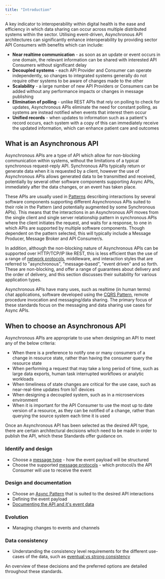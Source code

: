 ```yaml
---
title: "Introduction"
---
```


A key indicator to interoperability within digital health is the ease and efficiency in which data sharing can occur across multiple distributed systems within the sector. Utilising event-driven, Asynchronous API architectures can significantly enhance interoperability by providing sector API Consumers with benefits which can include:

- **Near realtime communication** - as soon as an update or event occurs in one domain, the relevant information can be shared with interested API Consumers without significant delay
- **Decoupled systems** - each API Provider and Consumer can operate independently, so changes to integrated systems generally do not require other systems to be aware of changes made to the other
- **Scalability** - a large number of new API Providers or Consumers can be added without any performance impacts or changes in message publishing
- **Elimination of polling** - unlike REST APIs that rely on polling to check for updates, Asynchronous APIs eliminate the need for constant polling, as systems are instead notified when events that interest them occur
- **Unified records** - when updates to information such as a patient's record occurs, each system with a copy of this can immediately receive the updated information, which can enhance patient care and outcomes

## What is an Asynchronous API

Asynchronous APIs are a type of API which allow for non-blocking communication within systems, without the limitations of a typical synchronous request-reply API. Synchronous APIs typically return or generate data when it is requested by a client, however the use of Asynchronous APIs allows generated data to be transmitted and received, potentially by several other software components supporting Async APIs, immediately after the data changes, or an event has taken place.

These APIs are usually used in [Patterns](./Async%20Patterns/01-Intro.md) describing interactions by several software components supporting different Asynchronous APIs suited to their role in the Pattern (and potentially augmented by some Synchronous APIs). This means that the interactions in an Asynchronous API moves from the single client and single server relationship pattern in synchronous APIs where the client initiates the request, and waits for a response, to one in which APIs are supported by multiple software components. Though dependent on the pattern selected, this will typically include a Message Producer, Message Broker and API Consumer/s.

In addition, although the non-blocking nature of Asynchronous APIs can be supported over HTTP/TCP/IP like REST, this is less efficient than the use of a range of [network protocols](04-Protocols.md), middleware, and interaction styles that are referred to "asynchronous", "message-based", "event driven" and so forth. These are non-blocking, and offer a range of guarantees about delivery and the order of delivery, and this section discusses their suitability for various application types.

Asynchronous APIs have many uses, such as realtime (in human terms) chat applications, software developed using the [CQRS Pattern](https://martinfowler.com/bliki/CQRS.html), remote procedure invocation and messaging/data sharing. The primary focus of these standards focus on the messaging and data sharing use cases for Async APIs.

## When to choose an Asynchronous API

Asynchronous APIs are appropriate to use when designing an API to meet any of the below criteria:

- When there is a preference to notify one or many consumers of a change in resource state, rather than having the consumer query the resource state
- When performing a request that may take a long period of time, such as large data exports, human task interrupted workflows or analytic workloads
- When timeliness of state changes are critical for the use case, such as near-real-time updates from IoT devices
- When designing a decoupled system, such as in a microservices environment
- When it is important for the API Consumer to use the most up to date version of a resource, as they can be notified of a change, rather than querying the source system each time it is used

Once an Asynchronous API has been selected as the desired API type, there are certain architectural decisions which need to be made in order to publish the API, which these Standards offer guidance on.

### Identify and design

- Choose a [message type](./03-MessageTypes.md) - how the event payload will be structured
- Choose the supported [message protocols](./04-Protocols.md) - which protocol/s the API Consumer will use to receive the event

### Design and documentation

- Choose an [Async Pattern](./Async%20Patterns/01-Intro.md) that is suited to the desired API interactions
- Defining the event payload
- [Documenting the API and it's event data](./06-APIDesignandDocumentation.md)

### Evolution

- Managing changes to events and channels

### Data consistency

- Understanding the consistency level requirements for the different use-cases of the data, such as [eventual vs strong consistency](07-DataConsistencyModels.md)

An overview of these decisions and the preferred options are detailed throughout these standards.

